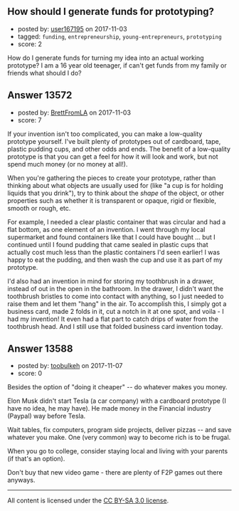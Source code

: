 ## How should I generate funds for prototyping?

- posted by: [user167195](https://stackexchange.com/users/12113617/user167195) on 2017-11-03
- tagged: `funding`, `entrepreneurship`, `young-entrepreneurs`, `prototyping`
- score: 2

How do I generate funds for turning my idea into an actual working prototype?
I am a 16 year old teenager, if can't get funds from my family or friends what should I do?


## Answer 13572

- posted by: [BrettFromLA](https://stackexchange.com/users/2813127/brettfromla) on 2017-11-03
- score: 7

If your invention isn't too complicated, you can make a low-quality prototype yourself. I've built plenty of prototypes out of cardboard, tape, plastic pudding cups, and other odds and ends. The benefit of a low-quality prototype is that you can get a feel for how it will look and work, but not spend much money (or no money at all!).

When you're gathering the pieces to create your prototype, rather than thinking about what objects are usually used for (like "a cup is for holding liquids that you drink"), try to think about the _shape_ of the object, or other properties such as whether it is transparent or opaque, rigid or flexible, smooth or rough, etc.

For example, I needed a clear plastic container that was circular and had a flat bottom, as one element of an invention. I went through my local supermarket and found containers like that I could have bought ... but I continued until I found pudding that came sealed in plastic cups that actually cost much less than the plastic containers I'd seen earlier! I was happy to eat the pudding, and then wash the cup and use it as part of my prototype.

I'd also had an invention in mind for storing my toothbrush in a drawer, instead of out in the open in the bathroom. In the drawer, I didn't want the toothbrush bristles to come into contact with anything, so I just needed to raise them and let them "hang" in the air. To accomplish this, I simply got a business card, made 2 folds in it, cut a notch in it at one spot, and voila - I had my invention! It even had a flat part to catch drips of water from the toothbrush head. And I still use that folded business card invention today.


## Answer 13588

- posted by: [toobulkeh](https://stackexchange.com/users/1462218/toobulkeh) on 2017-11-07
- score: 0

Besides the option of "doing it cheaper" -- do whatever makes you money.

Elon Musk didn't start Tesla (a car company) with a cardboard prototype (I have no idea, he may have). He made money in the Financial industry (Paypal) way before Tesla.

Wait tables, fix computers, program side projects, deliver pizzas -- and save whatever you make. One (very common) way to become rich is to be frugal.

When you go to college, consider staying local and living with your parents (if that's an option).

Don't buy that new video game - there are plenty of F2P games out there anyways.



---

All content is licensed under the [CC BY-SA 3.0 license](https://creativecommons.org/licenses/by-sa/3.0/).
